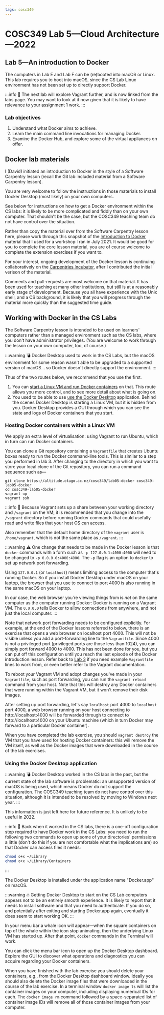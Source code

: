 ```yaml
---
tags: cosc349
---
```

# COSC349 Lab 5—Cloud Architecture—2022
## Lab 5—An introduction to Docker

The computers in Lab E and Lab F can be (re)booted into macOS or Linux. This lab requires you to boot into macOS, since the CS Lab Linux environment has not been set up to directly support Docker.

:::info
:eyes: 
The next lab will explore Vagrant further, and is now linked from the labs page. You may want to look at it now given that it is likely to have relevance to your assignment 1 work.
:::

[Lab 3]: /bi1pAIlXT3O4WezjVtqPrA

### Lab objectives

1. Understand what Docker aims to achieve.
2. Learn the main command line invocations for managing Docker.
3. Examine the Docker Hub, and explore some of the virtual appliances on offer.

## Docker lab materials

I (David) initiated an introduction to Docker in the style of a Software Carpentry lesson (recall the Git lab included material from a Software Carpentry lesson).

You are very welcome to follow the instructions in those materials to install Docker Desktop (most likely) on your own computers. 

See below for instructions on how to get a Docker environment within the CS labs: it is likely to be more complicated and fiddly than on your own computer. That shouldn't be the case, but the COSC349 teaching team do not have control over the situation.

Rather than copy the material over from the Software Carpentry lesson here, please work through this snapshot of the  [Introduction to Docker](https://dme-forks.github.io/2021-07-07-docker-introduction/) material that I used for a workshop I ran in July 2021. It would be good for you to complete the core lesson material, you are of course welcome to complete the extension exercises if you want to.

For your interest, ongoing development of the Docker lesson is continuing collaboratively on the [Carpentries Incubator](https://carpentries-incubator.github.io/docker-introduction/), after I contributed the initial verison of the material.

Comments and pull-requests are most welcome on that material. It has been used for teaching at many other institutions, but still is at a reasonably early stage of development. Because you all have experience with the Unix shell, and a CS background, it is likely that you will progress through the material more quickly than the suggested time guide.

## Working with Docker in the CS Labs

The Software Carpentry lesson is intended to be used on learners' computers rather than a managed environment such as the CS labs, where you don't have administrator privileges. (You are welcome to work through the lesson on your own computer, too, of course.)

:::warning
:bomb:
Docker Desktop used to work in the CS Labs, but the macOS environment for some reason wasn't able to be upgraded to a supported version of macOS... so Docker doesn't directly support the environment.
:::

Thus of the two routes below, we recommend that you use the first.

1. You can [start a Linux VM and run Docker containers](#Hosting-Docker-containers-within-a-Linux-VM) on that. This route allows you more control, and to see more detail about what is going on.
2. You used to be able to use [use the Docker Desktop](#Using-the-Docker-Desktop-application) application. Behind the scenes Docker Desktop is starting a Linux VM, but it is hidden from you. Docker Desktop provides a GUI through which you can see the state and logs of Docker containers that you start.

### Hosting Docker containers within a Linux VM

We apply an extra level of virtualisation: using Vagrant to run Ubuntu, which in turn can run Docker containers.

You can clone a Git repository containing a `Vagrantfile` that creates Ubuntu boxes ready to run the Docker command-line tools. This is similar to a step you performed in lab 3. After changing to the directory in which you want to store your local clone of the Git repository, you can run a command sequence such as—
```
git clone https://altitude.otago.ac.nz/cosc349/lab05-docker cosc349-lab05-docker
cd cosc349-lab05-docker
vagrant up
vagrant ssh
```

:::info
:eyes: 
Because Vagrant sets up a share between your working directory and `/vagrant` on the VM, it is recommended that you change into the `/vagrant` directory before running Docker commands that could usefully read and write files that your host OS can access. 

Also remember that the default home directory of the `vagrant` user is `/home/vagrant`, which is not the same place as `/vagrant`.
:::

:::warning
:warning: 
One change that needs to be made in the Docker lesson is that `docker` commands with a form such as `-p 127.0.0.1:4000:4000` will need to be changed to `-p 0.0.0.0:4000:4000`. The `-p` flag is an option to `docker` to set up network port forwarding.

Using `127.0.0.1` (or `localhost`) means limiting access to the computer that's running Docker. So if you install Docker Desktop under macOS on your laptop, the browser that you use to connect to port 4000 is also running in the same macOS on your laptop. 

In our case, the web browser you're viewing things from is _not_ on the same computer as the computer running Docker: Docker is running on a Vagrant VM. The `0.0.0.0` tells Docker to allow connections from anywhere, and not just the local computer.
:::

Note that network port forwarding needs to be configured explicitly. For example, at the end of the Docker lessons referred to below, there is an exercise that opens a web browser on localhost port 4000. This will not be visible unless you add a port-forwarding line to the `Vagrantfile`. Since 4000 is not a privileged port (privileged ports are those less than 1024), you can simply port forward 4000 to 4000. This has not been done for you, but you can put off this configuration until you reach the last episode of the Docker introduction lesson. Refer back to [Lab 3] if you need example `Vagrantfile` lines to work from, or even better refer to the Vagrant documentation.

To reboot your Vagrant VM and adopt changes you've made in your `Vagrantfile`, such as port forwarding, you can run the `vagrant reload` command from your host. Note that this will destroy any Docker containers that were running within the Vagrant VM, but it won't remove their disk images.

After setting up port forwarding, let's say `localhost` port 4000 to `localhost` port 4000, a web browser running on your host connecting to http://localhost:4000 will be forwarded through to connect to http://localhost:4000 on your Ubuntu machine (which in turn Docker may forward to a particular Docker container).

When you have completed the lab exercise, you should `vagrant destroy` the VM that you have used for hosting Docker containers: this will remove the VM itself, as well as the Docker images that were downloaded in the course of the lab exercises.

### Using the Docker Desktop application

:::warning
:bomb: 
Docker Desktop worked in the CS labs in the past, but the current state of the lab software is problematic: an unsupported version of macOS is being used, which means Docker do not support the configuration. The COSC349 teaching team do not have control over this situation, although it is intended to be resolved by moving to Windows next year.
:::

This information is just left here for future reference. It is unlikely to be useful in 2022.

:::info
:eyes: 
Back when it worked in the CS labs, there is a one-off configuration step required to have Docker work in the CS Labs: you need to run the following two commands to open up some of your directories' permissions a little (don't do this if you are not comfortable what the implications are) so that Docker can access files it needs:

```bash
chmod o+x ~/Library
chmod o+x ~/Library/Containers
```
:::

The Docker Desktop is installed under the application name "Docker.app" on macOS. 

:::warning
:fire: 
Getting Docker Desktop to start on the CS Lab computers appears not to be an entirely smooth experience. It is likely to report that it needs to install software and that you need to authenticate. If you do so, and potentially after exiting and starting Docker.app again, eventually it does seem to start working OK.
:::

In your menu bar a whale icon will appear—when the square containers on top of the whale within the icon stop animating, then the underlying Linux VM has started up. After that point, `docker` commands in the Terminal will work.

You can click the menu bar icon to open up the Docker Desktop dashboard. Explore the GUI to discover what operations and diagnostics you can acquire regarding your Docker containers.

When you have finished with the lab exercise you should delete your containers, e.g., from the Docker Desktop dashboard window. Ideally you should also delete the Docker image files that were downloaded in the course of the lab exercise. In a terminal window `docker image ls` will list the container images on your computer, including displaying numerical IDs for each. The `docker image rm` command followed by a space-separated list of container image IDs will remove all of those container images from your computer.
